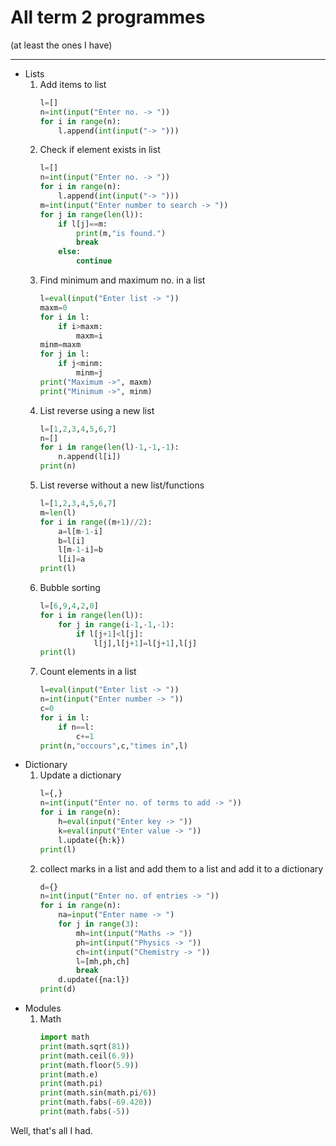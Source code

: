 # All term 2 programmes
(at least the ones I have)

---

- Lists
    1. Add items to list
        ```py
        l=[]
        n=int(input("Enter no. -> "))
        for i in range(n):
            l.append(int(input("-> ")))
        ```
    2. Check if element exists in list
        ```py
        l=[]
        n=int(input("Enter no. -> "))
        for i in range(n):
            l.append(int(input("-> ")))
        m=int(input("Enter number to search -> "))
        for j in range(len(l)):
            if l[j]==m:
                print(m,"is found.")
                break
            else:
                continue
        ```
    3.  Find minimum and maximum no. in a list
        ```py
        l=eval(input("Enter list -> "))
        maxm=0
        for i in l:
            if i>maxm:
                maxm=i
        minm=maxm
        for j in l:
            if j<minm:
                minm=j
        print("Maximum ->", maxm)
        print("Minimum ->", minm)
        ```
    4. List reverse using a new list
        ```py
        l=[1,2,3,4,5,6,7]
        n=[]
        for i in range(len(l)-1,-1,-1):
            n.append(l[i])
        print(n)
        ```
    5. List reverse without a new list/functions
        ```py
        l=[1,2,3,4,5,6,7]
        m=len(l)
        for i in range((m+1)//2):
            a=l[m-1-i]
            b=l[i]
            l[m-1-i]=b
            l[i]=a
        print(l)
        ```
    6. Bubble sorting
        ```py
        l=[6,9,4,2,0]
        for i in range(len(l)):
            for j in range(i-1,-1,-1):
                if l[j+1]<l[j]:
                    l[j],l[j+1]=l[j+1],l[j]
        print(l)
        ```
    7. Count elements in a list
        ```py
        l=eval(input("Enter list -> "))
        n=int(input("Enter number -> "))
        c=0
        for i in l:
            if n==l:
                c+=1
        print(n,"occours",c,"times in",l)
        ```
- Dictionary 
    1. Update a dictionary
        ```py
        l={,}
        n=int(input("Enter no. of terms to add -> "))
        for i in range(n):
            h=eval(input("Enter key -> "))
            k=eval(input("Enter value -> "))
            l.update({h:k})
        print(l)
        ```
    2. collect marks in a list and add them to a list and add it to a dictionary
        ```py
        d={}
        n=int(input("Enter no. of entries -> "))
        for i in range(n):
            na=input("Enter name -> ")
            for j in range(3):
                mh=int(input("Maths -> "))
                ph=int(input("Physics -> "))
                ch=int(input("Chemistry -> "))
                l=[mh,ph,ch]
                break
            d.update({na:l})
        print(d)
        ```
- Modules
    1. Math
        ```py
        import math
        print(math.sqrt(81))
        print(math.ceil(6.9))
        print(math.floor(5.9))
        print(math.e)
        print(math.pi)
        print(math.sin(math.pi/6))
        print(math.fabs(-69.420))
        print(math.fabs(-5))
        ```


Well, that's all I had.
